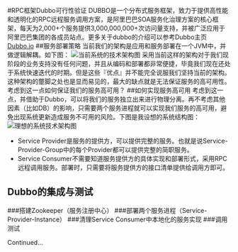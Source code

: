 #RPC框架Dubbo可行性验证
DUBBO是一个分布式服务框架，致力于提供高性能和透明化的RPC远程服务调用方案，是阿里巴巴SOA服务化治理方案的核心框架，每天为2,000+个服务提供3,000,000,000+次访问量支持，并被广泛应用于阿里巴巴集团的各成员站点。更多关于dubbo的介绍可以参考Dubbo主页[Dubbo.io](http://dubbo.io/)
##服务部署策略
当前我们的架构是应用和服务部署在一个JVM中，并做逻辑解耦。如下图：
![当前系统的技术架构图](http://7xlj4k.com1.z0.glb.clouddn.com/system-arch-1.png "当前系统架构图")
采用当前这样的架构对于我们现阶段的业务支持没有任何问题，并且从编码和部署都非常便捷，毕竟我们现在还处于系统快速迭代的时期。但是这些『优点』并不能完全说服我们坚持当前的架构。这种架构的蹩脚之处也是显而易见的，最大的缺点就是无法保证服务的高可用性。考虑到这一点如何保证我们的服务高可用？
##如何实现服务高可用
考虑到这一点，并借助于Dubbo，可以将我们的服务独立出来进行物理分离。再不考虑其他因素（比如DB）的影响，只需要两个服务进程就可以实现我们服务的高可用，避免出现系统更新造成服务不可用的风险。下图是我设想的系统结构图：
![理想的系统技术架构图](http://7xlj4k.com1.z0.glb.clouddn.com/system-arch-2.png "理想的系统架构图")
* Service Provider是服务的提供方，可以提供完整的服务。也就是说Service-Provider-Group中的每个Provider都可以提供完整的简职服务。
* Service Consumer不需要知道服务提供方的具体实现和部署形式，采用RPC远程调用服务。部署时，只需要将服务提供方的接口清单提供给调用方即可。
## Dubbo的集成与测试
###搭建Zookeeper（服务注册中心）
###部署两个服务进程（Service-Provider-Instance）
###清理Service Consumer中本地化的服务实现
###调用测试

Continued...
